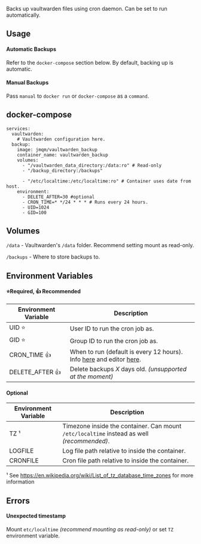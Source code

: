 Backs up vaultwarden files using cron daemon.
Can be set to run automatically.

## Usage

#### Automatic Backups
Refer to the `docker-compose` section below. By default, backing up is automatic.

#### Manual Backups
Pass `manual` to `docker run` or `docker-compose` as a `command`.

## docker-compose
```
services:
  vaultwarden:
	# Vaultwarden configuration here.
  backup:
    image: jmqm/vaultwarden_backup
    container_name: vaultwarden_backup
    volumes:
      - "/vaultwarden_data_directory:/data:ro" # Read-only
      - "/backup_directory:/backups"

      - "/etc/localtime:/etc/localtime:ro" # Container uses date from host.
    environment:
      - DELETE_AFTER=30 #optional
      - CRON_TIME=* */24 * * * # Runs every 24 hours.
      - UID=1024
      - GID=100
```

## Volumes
`/data` - Vaultwarden's `/data` folder. Recommend setting mount as read-only.

`/backups` - Where to store backups to.

## Environment Variables
#### ⭐Required, 👍 Recommended
| Environment Variable       | Description                                                                                                                           |
| -------------------------- | ------------------------------------------------------------------------------------------------------------------------------------- |
| UID                      ⭐| User ID to run the cron job as.                                                                                                       |
| GID                      ⭐| Group ID to run the cron job as.                                                                                                      |
| CRON_TIME                👍| When to run (default is every 12 hours). Info [here](https://www.ibm.com/docs/en/db2oc?topic=task-unix-cron-format) and editor [here](https://crontab.guru/). |
| DELETE_AFTER 👍| Delete backups _X_ days old. _(unsupported at the moment)_                                                                            |

#### Optional
| Environment Variable       | Description                                                                                  |
| -------------------------- | -------------------------------------------------------------------------------------------- |
| TZ ¹           	     | Timezone inside the container. Can mount `/etc/localtime` instead as well _(recommended)_.   |
| LOGFILE        	     | Log file path relative to inside the container.                                              |
| CRONFILE       	     | Cron file path relative to inside the container.                                             |

¹ See <https://en.wikipedia.org/wiki/List_of_tz_database_time_zones> for more information

## Errors
#### Unexpected timestamp
Mount `etc/localtime` _(recommend mounting as read-only)_ or set `TZ` environment variable.
